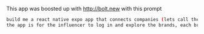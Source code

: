 This app was boosted up with http://bolt.new
with this prompt 
```bash
build me a react native expo app that connects companies (lets call them brands) and people (influencers)
the app is for the influencer to log in and explore the brands, each brand will have some campaigns and the campaigns will have industry tag
```
